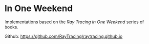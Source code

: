 # In One Weekend

Implementations based on the _Ray Tracing in One Weekend_ series of books.

Github: https://github.com/RayTracing/raytracing.github.io